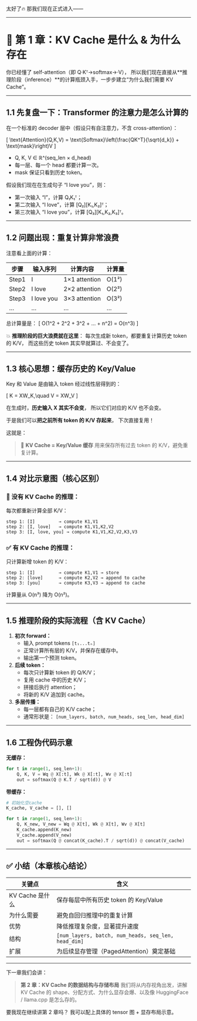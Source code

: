 太好了🔥
 那我们现在正式进入——

------

# 🧠 第 1 章：KV Cache 是什么 & 为什么存在

你已经懂了 self-attention（即 Q·Kᵀ→softmax→·V），
 所以我们现在直接从**推理阶段（inference）**的计算瓶颈入手，一步步建立“为什么我们需要 KV Cache”。

------

## 1.1 先复盘一下：Transformer 的注意力是怎么计算的

在一个标准的 decoder 层中（假设只有自注意力，不含 cross-attention）：

[
 \text{Attention}(Q,K,V) = \text{Softmax}\left(\frac{QK^T}{\sqrt{d_k}} + \text{mask}\right)V
 ]

- Q, K, V ∈ ℝ^(seq_len × d_head)
- 每一层、每一个 head 都要计算一次。
- mask 保证只看到历史 token。

假设我们现在在生成句子 “I love you”，则：

- 第一次输入 “I”，计算 Q₁K₁ᵀ；
- 第二次输入 “I love”，计算 [Q₂][K₁,K₂]ᵀ；
- 第三次输入 “I love you”，计算 [Q₃][K₁,K₂,K₃]ᵀ。

------

## 1.2 问题出现：重复计算非常浪费

注意看上面的计算：

| 步骤  | 输入序列   | 计算内容      | 计算量 |
| ----- | ---------- | ------------- | ------ |
| Step1 | I          | 1×1 attention | O(1²)  |
| Step2 | I love     | 2×2 attention | O(2²)  |
| Step3 | I love you | 3×3 attention | O(3²)  |
| …     | …          | …             | …      |

总计算量是：
 [
 O(1^2 + 2^2 + 3^2 + … + n^2) = O(n^3)
 ]

💥 **推理阶段的巨大浪费就在这里**：
 每次生成新 token，都要重复计算历史 token 的 K/V，
 而这些历史 token 其实早就算过、不会变了。

------

## 1.3 核心思想：缓存历史的 Key/Value

Key 和 Value 是由输入 token 经过线性层得到的：

[
 K = XW_K,\quad V = XW_V
 ]

在生成时，**历史输入 X 其实不会变**，
 所以它们对应的 K/V 也不会变。

于是我们可以**把之前所有 token 的 K/V 存起来**，
 下次直接复用！

这就是：

> 🔹 **KV Cache = Key/Value 缓存**
>  用来保存所有过去 token 的 K/V，避免重复计算。

------

## 1.4 对比示意图（核心区别）

### 🚫 没有 KV Cache 的推理：

每次都重新计算全部 K/V：

```
step 1: [I]         → compute K1,V1
step 2: [I, love]   → compute K1,V1,K2,V2
step 3: [I, love, you] → compute K1,V1,K2,V2,K3,V3
```

### ✅ 有 KV Cache 的推理：

只计算新增 token 的 K/V：

```
step 1: [I]         → compute K1,V1 → store
step 2: [love]      → compute K2,V2 → append to cache
step 3: [you]       → compute K3,V3 → append to cache
```

计算量从 O(n³) 降为 O(n²)。

------

## 1.5 推理阶段的实际流程（含 KV Cache）

1. **初次 forward：**
   - 输入 prompt tokens `[t₁...tₙ]`
   - 正常计算所有层的 K/V，并保存在缓存中。
   - 输出第一个预测 token。
2. **后续 token：**
   - 每次只计算新 token 的 Q/K/V；
   - 复用 cache 中的历史 K/V；
   - 拼接后执行 attention；
   - 将新的 K/V 追加到 cache。
3. **多层传播：**
   - 每一层都有自己的 K/V cache；
   - 通常形状是：
      `[num_layers, batch, num_heads, seq_len, head_dim]`

------

## 1.6 工程伪代码示意

**无缓存：**

```python
for t in range(1, seq_len+1):
    Q, K, V = Wq @ X[:t], Wk @ X[:t], Wv @ X[:t]
    out = softmax(Q @ K.T / sqrt(d)) @ V
```

**带缓存：**

```python
# 初始化空cache
K_cache, V_cache = [], []

for t in range(1, seq_len+1):
    Q, K_new, V_new = Wq @ X[t], Wk @ X[t], Wv @ X[t]
    K_cache.append(K_new)
    V_cache.append(V_new)
    out = softmax(Q @ concat(K_cache).T / sqrt(d)) @ concat(V_cache)
```

------

## ✅ 小结（本章核心结论）

| 关键点          | 含义                                                |
| --------------- | --------------------------------------------------- |
| KV Cache 是什么 | 保存每层中所有历史 token 的 Key/Value               |
| 为什么需要      | 避免自回归推理中的重复计算                          |
| 优势            | 降低推理复杂度，显著提升速度                        |
| 结构            | `[num_layers, batch, num_heads, seq_len, head_dim]` |
| 扩展            | 为后续显存管理（PagedAttention）奠定基础            |

------

下一章我们会讲：

> **第 2 章：KV Cache 的数据结构与存储布局**
>  我们将从内存视角出发，讲解 KV Cache 的 shape、分配方式、为什么显存会爆、以及像 HuggingFace / llama.cpp 是怎么存的。

要我现在继续讲第 2 章吗？
 我可以配上具体的 tensor 图 + 显存布局示意。